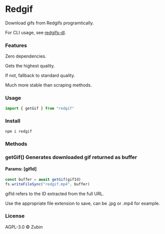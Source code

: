 # Redgif

 Download gifs from Redgifs programtically.

 For CLI usage, see [redgifs-dl](https://npmjs.com/redgifs-dl).

 ### Features

 Zero dependencies.

 Gets the highest quality.

 If not, fallback to standard quality.

 Much more stable than scraping methods.

### Usage

```js
import { getGif } from "redgif"
```

### Install

```shell
npm i redgif
```

### Methods

### getGif() Generates downloaded gif returned as buffer

#### Params: [gifId]

```js
const buffer = await getGif(gifId)
fs.writeFileSync("redgif.mp4", buffer)
```

gifId refers to the ID extracted from the full URL.

Use the appropriate file extension to save, can be .jpg or .mp4 for example.

### License

AGPL-3.0 ©️ Zubin